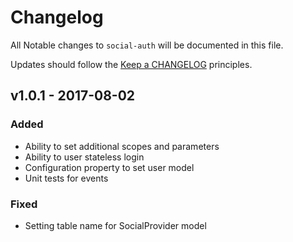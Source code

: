 # Changelog

All Notable changes to `social-auth` will be documented in this file.

Updates should follow the [Keep a CHANGELOG](http://keepachangelog.com/) principles.

## v1.0.1 - 2017-08-02

### Added
- Ability to set additional scopes and parameters
- Ability to user stateless login
- Configuration property to set user model
- Unit tests for events

### Fixed
- Setting table name for SocialProvider model
